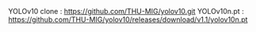 YOLOv10 clone : https://github.com/THU-MIG/yolov10.git
YOLOv10n.pt : https://github.com/THU-MIG/yolov10/releases/download/v1.1/yolov10n.pt
